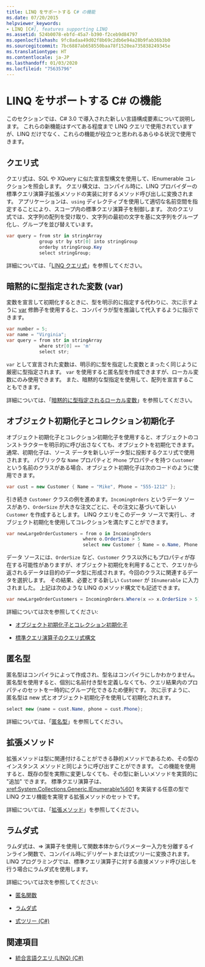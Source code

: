 ```yaml
---
title: LINQ をサポートする C# の機能
ms.date: 07/20/2015
helpviewer_keywords:
- LINQ [C#], features supporting LINQ
ms.assetid: 524b0078-ebfd-45a7-b390-f2ceb9d84797
ms.openlocfilehash: 9fc8adaa49d02f8b69c2db6e94a28b9fab36b3b0
ms.sourcegitcommit: 7bc6887ab658550baa78f1520ea735838249345e
ms.translationtype: HT
ms.contentlocale: ja-JP
ms.lasthandoff: 01/03/2020
ms.locfileid: "75635796"
---
```

# <a name="c-features-that-support-linq"></a>LINQ をサポートする C# の機能

このセクションでは、C# 3.0 で導入された新しい言語構成要素について説明します。 これらの新機能はすべてある程度まで LINQ クエリで使用されていますが、LINQ だけでなく、これらの機能が役立つと思われるあらゆる状況で使用できます。

## <a name="query-expressions"></a>クエリ式

クエリ式は、SQL や XQuery に似た宣言型構文を使用して、IEnumerable コレクションを照会します。 クエリ構文は、コンパイル時に、LINQ プロバイダーの標準クエリ演算子拡張メソッドの実装に対するメソッド呼び出しに変換されます。 アプリケーションは、`using` ディレクティブを使用して適切な名前空間を指定することにより、スコープ内の標準クエリ演算子を制御します。 次のクエリ式では、文字列の配列を受け取り、文字列の最初の文字を基に文字列をグループ化し、グループを並び替えています。

```csharp
var query = from str in stringArray
            group str by str[0] into stringGroup
            orderby stringGroup.Key
            select stringGroup;
```

詳細については、「[LINQ クエリ式](../../../linq/index.md)」を参照してください。

## <a name="implicitly-typed-variables-var"></a>暗黙的に型指定された変数 (var)

変数を宣言して初期化するときに、型を明示的に指定する代わりに、次に示すように [var](../../../language-reference/keywords/var.md) 修飾子を使用すると、コンパイラが型を推論して代入するように指示できます。

```csharp
var number = 5;
var name = "Virginia";
var query = from str in stringArray
            where str[0] == 'm'
            select str;
```

`var` として宣言された変数は、明示的に型を指定した変数とまったく同じように厳密に型指定されます。 `var` を使用すると匿名型を作成できますが、ローカル変数にのみ使用できます。 また、暗黙的な型指定を使用して、配列を宣言することもできます。

詳細については、「[暗黙的に型指定されるローカル変数](../../classes-and-structs/implicitly-typed-local-variables.md)」を参照してください。

## <a name="object-and-collection-initializers"></a>オブジェクト初期化子とコレクション初期化子

オブジェクト初期化子とコレクション初期化子を使用すると、オブジェクトのコンストラクターを明示的に呼び出さなくても、オブジェクトを初期化できます。 通常、初期化子は、ソース データを新しいデータ型に投影するクエリ式で使用されます。 パブリックな `Name` プロパティと `Phone` プロパティを持つ `Customer` という名前のクラスがある場合、オブジェクト初期化子は次のコードのように使用できます。

```csharp
var cust = new Customer { Name = "Mike", Phone = "555-1212" };
```

引き続き `Customer` クラスの例を進めます。`IncomingOrders` というデータ ソースがあり、`OrderSize` が大きな注文ごとに、その注文に基づいて新しい `Customer` を作成するとします。 LINQ クエリをこのデータ ソースで実行し、オブジェクト初期化を使用してコレクションを満たすことができます。

```csharp
var newLargeOrderCustomers = from o in IncomingOrders
                            where o.OrderSize > 5
                            select new Customer { Name = o.Name, Phone = o.Phone };
```

データ ソースには、`OrderSize` など、`Customer` クラス以外にもプロパティが存在する可能性がありますが、オブジェクト初期化を利用することで、クエリから返されるデータは目的のデータ型に形成されます。今回のクラスに関連するデータを選択します。 その結果、必要とする新しい `Customer` が `IEnumerable` に入力されました。 上記は次のような LINQ のメソッド構文でも記述できます。

```csharp
var newLargeOrderCustomers = IncomingOrders.Where(x => x.OrderSize > 5).Select(y => new Customer { Name = y.Name, Phone = y.Phone });
```

詳細については次を参照してください:

- [オブジェクト初期化子とコレクション初期化子](../../classes-and-structs/object-and-collection-initializers.md)

- [標準クエリ演算子のクエリ式構文](./query-expression-syntax-for-standard-query-operators.md)

## <a name="anonymous-types"></a>匿名型

匿名型はコンパイラによって作成され、型名はコンパイラにしかわかりません。 匿名型を使用すると、個別に名前付き型を定義しなくても、クエリ結果内のプロパティのセットを一時的にグループ化できるため便利です。 次に示すように、匿名型は new 式とオブジェクト初期化子を使用して初期化されます。

```csharp
select new {name = cust.Name, phone = cust.Phone};
```

詳細については、「[匿名型](../../classes-and-structs/anonymous-types.md)」を参照してください。

## <a name="extension-methods"></a>拡張メソッド

拡張メソッドは型に関連付けることができる静的メソッドであるため、その型のインスタンス メソッドと同じように呼び出すことができます。 この機能を使用すると、既存の型を実際に変更しなくても、その型に新しいメソッドを実質的に "追加" できます。 標準クエリ演算子は、<xref:System.Collections.Generic.IEnumerable%601> を実装する任意の型で LINQ クエリ機能を実現する拡張メソッドのセットです。

詳細については、「[拡張メソッド](../../classes-and-structs/extension-methods.md)」を参照してください。

## <a name="lambda-expressions"></a>ラムダ式

ラムダ式は、=> 演算子を使用して関数本体からパラメーター入力を分離するインライン関数で、コンパイル時にデリゲートまたは式ツリーに変換されます。 LINQ プログラミングでは、標準クエリ演算子に対する直接メソッド呼び出しを行う場合にラムダ式を使用します。

詳細については次を参照してください:

- [匿名関数](../../statements-expressions-operators/anonymous-functions.md)

- [ラムダ式](../../statements-expressions-operators/lambda-expressions.md)

- [式ツリー (C#)](../expression-trees/index.md)

## <a name="see-also"></a>関連項目

- [統合言語クエリ (LINQ) (C#)](./index.md)
